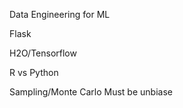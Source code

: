 Data Engineering for ML

Flask

H2O/Tensorflow

R vs Python

Sampling/Monte Carlo
    Must be unbiase
    
